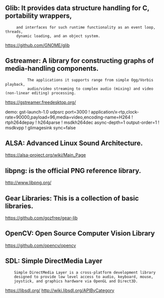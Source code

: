 

## Glib: It provides data structure handling for C, portability wrappers,
         and interfaces for such runtime functionality as an event loop, threads,
         dynamic loading, and an object system.


https://github.com/GNOME/glib


## Gstreamer: A library for constructing graphs of media-handling components.
              The applications it supports range from simple Ogg/Vorbis playback,
              audio/video streaming to complex audio (mixing) and video (non-linear editing) processing. 

https://gstreamer.freedesktop.org/

demo:
gst-launch-1.0 udpsrc port=3000 ! application/x-rtp,clock-rate=90000,payload=96,media=video,encoding-name=H264 ! rtph264depay ! h264parse ! msdkh264dec async-depth=1 output-order=1 ! msdkvpp ! glimagesink sync=false


## ALSA: Advanced Linux Sound Architecture.

https://alsa-project.org/wiki/Main_Page



## libpng: is the official PNG reference library.

http://www.libpng.org/


## Gear Libraries: This is a collection of basic libraries.

https://github.com/gozfree/gear-lib


## OpenCV: Open Source Computer Vision Library

https://github.com/opencv/opencv


## SDL: Simple DirectMedia Layer
        Simple DirectMedia Layer is a cross-platform development library
        designed to provide low level access to audio, keyboard, mouse,
        joystick, and graphics hardware via OpenGL and Direct3D.

https://libsdl.org/
http://wiki.libsdl.org/APIByCategory
